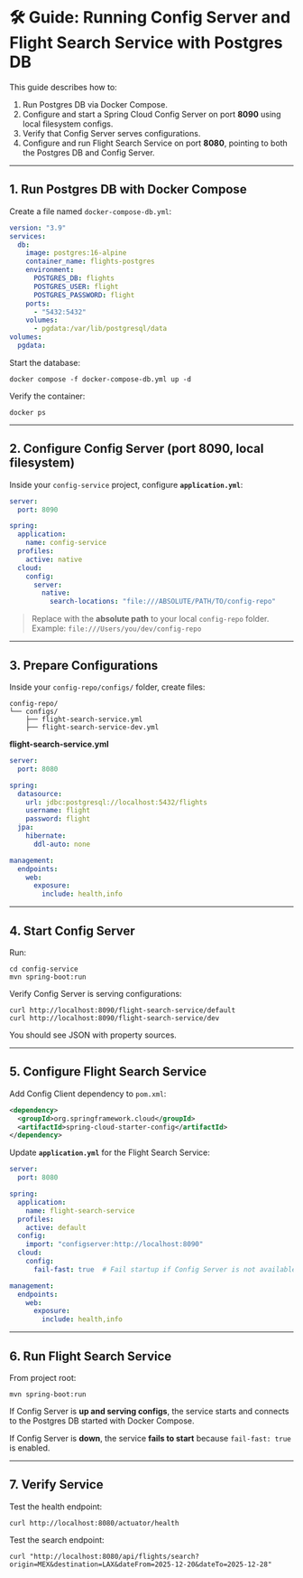 # 🛠 Guide: Running Config Server and Flight Search Service with Postgres DB

This guide describes how to:
1. Run Postgres DB via Docker Compose.  
2. Configure and start a Spring Cloud Config Server on port **8090** using local filesystem configs.  
3. Verify that Config Server serves configurations.  
4. Configure and run Flight Search Service on port **8080**, pointing to both the Postgres DB and Config Server.

---

## 1. Run Postgres DB with Docker Compose

Create a file named `docker-compose-db.yml`:

```yaml
version: "3.9"
services:
  db:
    image: postgres:16-alpine
    container_name: flights-postgres
    environment:
      POSTGRES_DB: flights
      POSTGRES_USER: flight
      POSTGRES_PASSWORD: flight
    ports:
      - "5432:5432"
    volumes:
      - pgdata:/var/lib/postgresql/data
volumes:
  pgdata:
```

Start the database:

```
docker compose -f docker-compose-db.yml up -d
```

Verify the container:

```
docker ps
```

---

## 2. Configure Config Server (port 8090, local filesystem)

Inside your `config-service` project, configure **`application.yml`**:

```yaml
server:
  port: 8090

spring:
  application:
    name: config-service
  profiles:
    active: native
  cloud:
    config:
      server:
        native:
          search-locations: "file:///ABSOLUTE/PATH/TO/config-repo"
```

> Replace with the **absolute path** to your local `config-repo` folder.  
> Example: `file:///Users/you/dev/config-repo`

---

## 3. Prepare Configurations

Inside your `config-repo/configs/` folder, create files:

```
config-repo/
└── configs/
    ├── flight-search-service.yml
    ├── flight-search-service-dev.yml
```

**flight-search-service.yml**

```yaml
server:
  port: 8080

spring:
  datasource:
    url: jdbc:postgresql://localhost:5432/flights
    username: flight
    password: flight
  jpa:
    hibernate:
      ddl-auto: none

management:
  endpoints:
    web:
      exposure:
        include: health,info
```

---

## 4. Start Config Server

Run:

```
cd config-service
mvn spring-boot:run
```

Verify Config Server is serving configurations:

```
curl http://localhost:8090/flight-search-service/default
curl http://localhost:8090/flight-search-service/dev
```

You should see JSON with property sources.

---

## 5. Configure Flight Search Service

Add Config Client dependency to `pom.xml`:

```xml
<dependency>
  <groupId>org.springframework.cloud</groupId>
  <artifactId>spring-cloud-starter-config</artifactId>
</dependency>
```

Update **`application.yml`** for the Flight Search Service:

```yaml
server:
  port: 8080

spring:
  application:
    name: flight-search-service
  profiles:
    active: default
  config:
    import: "configserver:http://localhost:8090"
  cloud:
    config:
      fail-fast: true  # Fail startup if Config Server is not available

management:
  endpoints:
    web:
      exposure:
        include: health,info
```

---

## 6. Run Flight Search Service

From project root:

```
mvn spring-boot:run
```

If Config Server is **up and serving configs**, the service starts and connects to the Postgres DB started with Docker Compose.

If Config Server is **down**, the service **fails to start** because `fail-fast: true` is enabled.

---

## 7. Verify Service

Test the health endpoint:

```
curl http://localhost:8080/actuator/health
```

Test the search endpoint:

```
curl "http://localhost:8080/api/flights/search?origin=MEX&destination=LAX&dateFrom=2025-12-20&dateTo=2025-12-28"
```
